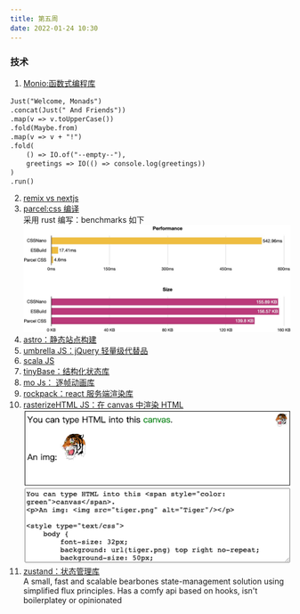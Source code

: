 ```yaml
---
title: 第五周
date: 2022-01-24 10:30
---
```

### 技术
1. [Monio:函数式编程库](https://github.com/getify/monio)<br />
``` 
Just("Welcome, Monads")
.concat(Just(" And Friends"))
.map(v => v.toUpperCase())
.fold(Maybe.from)
.map(v => v + "!")
.fold(
    () => IO.of("--empty--"),
    greetings => IO(() => console.log(greetings))
)
.run()
```
2. [remix vs nextjs](https://remix.run/blog/remix-vs-next)<br />
3. [parcel:css 编译](https://github.com/parcel-bundler/parcel-css)<br />
采用 rust 编写：benchmarks 如下
![](./_image/2022-01-24/2022-01-24-13-01-33@2x.jpg)
1. [astro：静态站点构建](https://astro.build/)
2. [umbrella JS：jQuery 轻量级代替品](https://github.com/franciscop/umbrella)
3. [scala JS](https://www.scala-js.org/)
4. [tinyBase：结构化状态库](https://github.com/tinyplex/tinybase)
5. [mo Js： 逐帧动画库](https://mojs.github.io/)
6. [rockpack：react 服务端渲染库](https://github.com/AlexSergey/rockpack)
7. [rasterizeHTML JS：在 canvas 中渲染 HTML](https://github.com/cburgmer/rasterizeHTML.js)<br />
    ![](./_image/2022-01-24/2022-01-24-13-15-45@2x.png)
9. [zustand：状态管理库](https://github.com/pmndrs/zustand)<br />
A small, fast and scalable bearbones state-management solution using simplified flux principles. Has a comfy api based on hooks, isn't boilerplatey or opinionated

